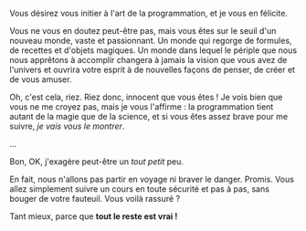 Vous désirez vous initier à l'art de la programmation, et je vous en félicite.

Vous ne vous en doutez peut-être pas, mais vous êtes sur le seuil d'un nouveau
monde, vaste et passionnant. Un monde qui regorge de formules, de recettes et
d'objets magiques. Un monde dans lequel le périple que nous nous apprêtons à
accomplir changera à jamais la vision que vous avez de l'univers et ouvrira
votre esprit à de nouvelles façons de penser, de créer et de vous amuser.

Oh, c'est cela, riez. Riez donc, innocent que vous êtes ! Je vois bien que vous
ne me croyez pas, mais je vous l'affirme : la programmation tient autant de la
magie que de la science, et si vous êtes assez brave pour me suivre, *je vais
vous le montrer*.

...

Bon, OK, j'exagère peut-être un *tout petit* peu.

En fait, nous n'allons pas partir en voyage ni braver le danger. Promis. Vous
allez simplement suivre un cours en toute sécurité et pas à pas, sans bouger de
votre fauteuil. Vous voilà rassuré ?

Tant mieux, parce que **tout le reste est vrai !**

